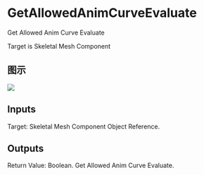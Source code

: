 # GetAllowedAnimCurveEvaluate

Get Allowed Anim Curve Evaluate

Target is Skeletal Mesh Component

## 图示

![]($-20221218-18260470.png)

## Inputs

Target: Skeletal Mesh Component Object Reference.  

## Outputs

Return Value: Boolean. Get Allowed Anim Curve Evaluate.

